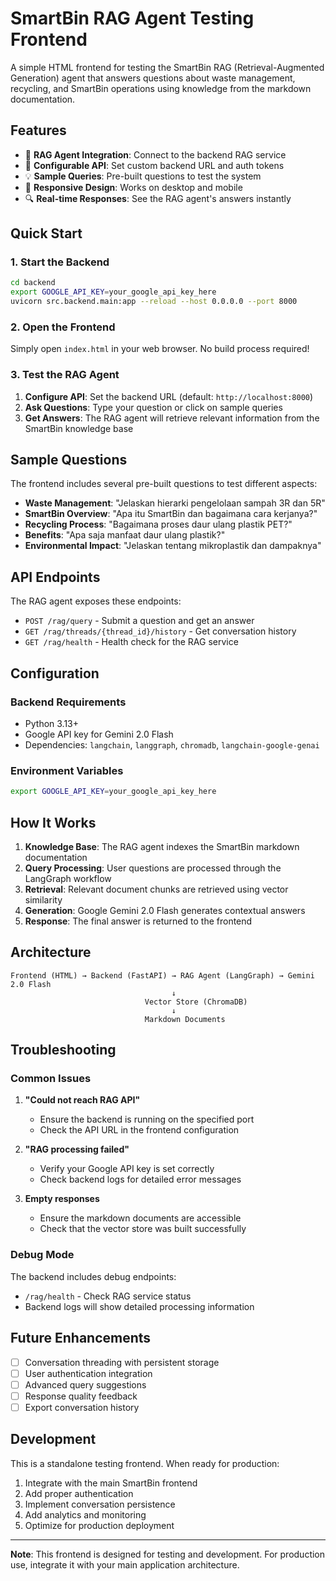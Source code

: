 # SmartBin RAG Agent Testing Frontend

A simple HTML frontend for testing the SmartBin RAG (Retrieval-Augmented Generation) agent that answers questions about waste management, recycling, and SmartBin operations using knowledge from the markdown documentation.

## Features

- 🧠 **RAG Agent Integration**: Connect to the backend RAG service
- 🔧 **Configurable API**: Set custom backend URL and auth tokens
- 💡 **Sample Queries**: Pre-built questions to test the system
- 📱 **Responsive Design**: Works on desktop and mobile
- 🔍 **Real-time Responses**: See the RAG agent's answers instantly

## Quick Start

### 1. Start the Backend

```bash
cd backend
export GOOGLE_API_KEY=your_google_api_key_here
uvicorn src.backend.main:app --reload --host 0.0.0.0 --port 8000
```

### 2. Open the Frontend

Simply open `index.html` in your web browser. No build process required!

### 3. Test the RAG Agent

1. **Configure API**: Set the backend URL (default: `http://localhost:8000`)
2. **Ask Questions**: Type your question or click on sample queries
3. **Get Answers**: The RAG agent will retrieve relevant information from the SmartBin knowledge base

## Sample Questions

The frontend includes several pre-built questions to test different aspects:

- **Waste Management**: "Jelaskan hierarki pengelolaan sampah 3R dan 5R"
- **SmartBin Overview**: "Apa itu SmartBin dan bagaimana cara kerjanya?"
- **Recycling Process**: "Bagaimana proses daur ulang plastik PET?"
- **Benefits**: "Apa saja manfaat daur ulang plastik?"
- **Environmental Impact**: "Jelaskan tentang mikroplastik dan dampaknya"

## API Endpoints

The RAG agent exposes these endpoints:

- `POST /rag/query` - Submit a question and get an answer
- `GET /rag/threads/{thread_id}/history` - Get conversation history
- `GET /rag/health` - Health check for the RAG service

## Configuration

### Backend Requirements

- Python 3.13+
- Google API key for Gemini 2.0 Flash
- Dependencies: `langchain`, `langgraph`, `chromadb`, `langchain-google-genai`

### Environment Variables

```bash
export GOOGLE_API_KEY=your_google_api_key_here
```

## How It Works

1. **Knowledge Base**: The RAG agent indexes the SmartBin markdown documentation
2. **Query Processing**: User questions are processed through the LangGraph workflow
3. **Retrieval**: Relevant document chunks are retrieved using vector similarity
4. **Generation**: Google Gemini 2.0 Flash generates contextual answers
5. **Response**: The final answer is returned to the frontend

## Architecture

```
Frontend (HTML) → Backend (FastAPI) → RAG Agent (LangGraph) → Gemini 2.0 Flash
                                    ↓
                              Vector Store (ChromaDB)
                                    ↓
                              Markdown Documents
```

## Troubleshooting

### Common Issues

1. **"Could not reach RAG API"**
   - Ensure the backend is running on the specified port
   - Check the API URL in the frontend configuration

2. **"RAG processing failed"**
   - Verify your Google API key is set correctly
   - Check backend logs for detailed error messages

3. **Empty responses**
   - Ensure the markdown documents are accessible
   - Check that the vector store was built successfully

### Debug Mode

The backend includes debug endpoints:
- `/rag/health` - Check RAG service status
- Backend logs will show detailed processing information

## Future Enhancements

- [ ] Conversation threading with persistent storage
- [ ] User authentication integration
- [ ] Advanced query suggestions
- [ ] Response quality feedback
- [ ] Export conversation history

## Development

This is a standalone testing frontend. When ready for production:

1. Integrate with the main SmartBin frontend
2. Add proper authentication
3. Implement conversation persistence
4. Add analytics and monitoring
5. Optimize for production deployment

---

**Note**: This frontend is designed for testing and development. For production use, integrate it with your main application architecture.
